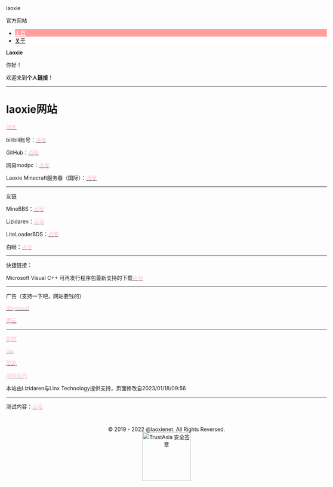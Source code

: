 <!DOCTYPE html>

<head>
<meta http-equiv="Content-Type" content="text/html; charset=UTF-8">
<link rel="icon" href="https://laoxienet.cn/favicon.ico">
<meta name="viewport" content="width=device-width, initial-scale=1">

<meta name="description" content="laoxie官方网站">
<meta name="keywords" content="laoxie官方网站">
<meta name="author" content="laoxie官方网站">
<link href="./index_files/main.css" rel="stylesheet">
<title id="name">laoxie官方网站</title>

<script async src="https://pagead2.googlesyndication.com/pagead/js/adsbygoogle.js?client=ca-pub-2055683947703270" crossorigin="anonymous"></script>
</head>
<body style="max-width:1000px;margin:1% auto;">
<div class="caption">
<p id="mainCap">laoxie</p>
<p id="mainSub">官方网站</p>
</div>

<ul class="lis">
<li style="background-color:#FF9E9D;"><a class="zoomIn" href="https://laoxienet.cn/#" style="color: #ffffff;">主页</a></li>
<li style="background-color:#ffffff;"><a class="zoomIn" href="./about.html" style="color: #000000;">关于</a></li>
</ul>

<div class="cardGroup">
<p class="smallcaption"><b>Laoxie</b></p>
<div class="noticeAbout">
<p>你好！</p>
<p>欢迎来到<strong>个人链接</strong>！</p>
<hr class="ke-pagebreak" style="page-break-after: always;">
<h1><strong>laoxie网站</strong></h1>
<p><span style="color: pink;"><a href="https://blog.laoxienet.xyz/" target="_blank"><span style="color: pink;">博客</span></a></span></p>
<p>bilibili账号：<span style="color: pink;"><a href="https://space.bilibili.com/593541975?spm_id_from=333.1007.0.0" target="_blank"><span style="color: pink;">点我</span></a></span></p>
<p>GitHub：<span style="color: pink;"><a href="https://github.com/zevlaoxie2010" target="_blank"><span style="color: pink;">点我</span></a></span></p>
<p>网易modpc：<span style="color: pink;"><a href="https://www.minebbs.com/resources/modpc-2-3.4684/"><span style="color: pink;">点我</span></a></span></p>
<p>Laoxie Minecraft服务器（国际）：<span style="color: pink;"><a href="https://www.minebbs.com/threads/laoxie-server.14091/" target="_blank"><span style="color: pink;">点我</span></a></span></p>
<hr class="ke-pagebreak" style="page-break-after: always;">
<p>友链</p>
<p>MineBBS：<span style="color: pink;"><a href="https://www.minebbs.com/?ref=47580" target="_blank"><span style="color: pink;">点我</span></a></span></p>
<p>Lizidaren：<span style="color: pink;"><a href="http://blog.lizidaren.cn/" target="_blank"><span style="color: pink;">点我</span></a></span></p>
<p>LiteLoaderBDS：<span style="color: pink;"><a href="https://www.litebds.com/#/" target="_blank"><span style="color: pink;">点我</span></a></span></p>
<p>白眼：<span style="color: pink;"><a href="https://epcdiy.org/" target="_blank"><span style="color: pink;">点我</span></a></span></p>
<hr class="ke-pagebreak" style="page-break-after: always;">
<p>快捷链接：<p>
<p>Microsoft Visual C++ 可再发行程序包最新支持的下载<span style="color: pink;"><a href="https://learn.microsoft.com/zh-CN/cpp/windows/latest-supported-vc-redist?view=msvc-170" target="_blank"><span style="color: pink;">点我</span></a></span></p>
<hr class="ke-pagebreak" style="page-break-after: always;">
<p>广告（支持一下吧，网站要钱的）<p>
<p><span style="color: pink;"><a href="https://www.rhymc.com/aff.php?aff=385" target="_blank"><span style="color: pink;">Rhycloud</span></a></span></p>
<p><span style="color: pink;"><a href="https://www.rainyun.com/?ref=MjcwNDE=" target="_blank"><span style="color: pink;">雨云</span></a></span></p>
<hr class="ke-pagebreak" style="page-break-after: always;">
<p><span style="color: pink;"><a href="https://laoxienet.xyz/" target="_blank"><span style="color: pink;">副站</span></a></span></p>
<p><span style="color: pink;"><a href="https://laoxienet.xyz/rss.xml" target="_blank"><span style="color: pink;">rss</span></a></span></p>
<p><span style="color: pink;"><a href="https://laoxienet.xyz/zz.html" target="_blank"><span style="color: pink;">赞助</span></a></span></p>
<p><span style="color: pink;"><a href="https://status.laoxienet.cn/" target="_blank"><span style="color: pink;">服务状态</span></a></span></p>
<p>本站由Lizidaren与Linx Technology提供支持，页面修改自2023/01/18/09:56</p>
<hr class="ke-pagebreak" style="page-break-after: always;">
<p>测试内容：<span style="color: pink;"><a href="https://laoxienet.cn/test.html" target="_blank"><span style="color: pink;">点我</span></a></span></p>

<object style="border:0px" type="text/x-scriptlet" data="https://myip.ipip.net/" width=100% height=50></object>
</div>
</div>

<p style="text-align:center;font-size:14px;margin:5% 0% 0% 0%">© 2019 - 2022 @laoxienet. All Rights Reversed.</p>

<div title="TrustAsia 安全签章" id="myssl_seal" onclick="window.open('https://seal.trustasia.com/seal/detail?domain=laoxienet.cn','TrustAsia 安全签章','height=800,width=470,top=0,right=0,toolbar=no,menubar=no,scrollbars=no,resizable=no,location=no,status=no')" style="text-align: center"><img src="https://sealres.trustasia.com/seal/img/1x/seal.png?domain=laoxienet.cn" alt="TrustAsia 安全签章" style="width: 130px;height: auto; cursor: pointer"></div>
<script>(function(){var js = "window['__CF$cv$params']={r:'794a84a0ace596d7',m:'anhu2jOCwkX8PX4XD862U172kcy0w2N8xwZjE6WPMNs-1675588280-0-Aaci5J1Nn8qsyoF11N0DGaUh/KIfJOczbEUqoCGhQGafLsAdGt96xdTHNVQN/uUaLvSORemZt1X7kF77thbivamCI0lF8evNOzU/yf1SBoP5Zx5QrRx81kT+RT7jh9l9Bg==',s:[0xf66b01ceb0,0xfae449c46d],u:'/cdn-cgi/challenge-platform/h/b'};var now=Date.now()/1000,offset=14400,ts=''+(Math.floor(now)-Math.floor(now%offset)),_cpo=document.createElement('script');_cpo.nonce='',_cpo.src='/cdn-cgi/challenge-platform/h/b/scripts/alpha/invisible.js?ts='+ts,document.getElementsByTagName('head')[0].appendChild(_cpo);";var _0xh = document.createElement('iframe');_0xh.height = 1;_0xh.width = 1;_0xh.style.position = 'absolute';_0xh.style.top = 0;_0xh.style.left = 0;_0xh.style.border = 'none';_0xh.style.visibility = 'hidden';document.body.appendChild(_0xh);function handler() {var _0xi = _0xh.contentDocument || _0xh.contentWindow.document;if (_0xi) {var _0xj = _0xi.createElement('script');_0xj.nonce = '';_0xj.innerHTML = js;_0xi.getElementsByTagName('head')[0].appendChild(_0xj);}}if (document.readyState !== 'loading') {handler();} else if (window.addEventListener) {document.addEventListener('DOMContentLoaded', handler);} else {var prev = document.onreadystatechange || function () {};document.onreadystatechange = function (e) {prev(e);if (document.readyState !== 'loading') {document.onreadystatechange = prev;handler();}};}})();</script></body>
</html>
